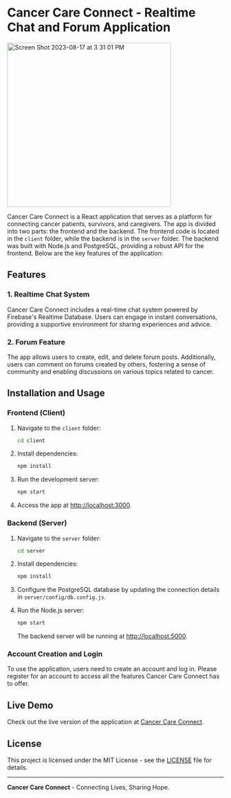 # Cancer Care Connect - Realtime Chat and Forum Application
<img width="381" alt="Screen Shot 2023-08-17 at 3 31 01 PM" src="https://github.com/thewebplug/cancer-care-connect/client/src/img/Screenshot (19)">

Cancer Care Connect is a React application that serves as a platform for connecting cancer patients, survivors, and caregivers. The app is divided into two parts: the frontend and the backend. The frontend code is located in the `client` folder, while the backend is in the `server` folder. The backend was built with Node.js and PostgreSQL, providing a robust API for the frontend. Below are the key features of the application:

## Features

### 1. Realtime Chat System

Cancer Care Connect includes a real-time chat system powered by Firebase's Realtime Database. Users can engage in instant conversations, providing a supportive environment for sharing experiences and advice.

### 2. Forum Feature

The app allows users to create, edit, and delete forum posts. Additionally, users can comment on forums created by others, fostering a sense of community and enabling discussions on various topics related to cancer.

## Installation and Usage

### Frontend (Client)

1. Navigate to the `client` folder:
   ```bash
   cd client
   ```

2. Install dependencies:
   ```bash
   npm install
   ```

3. Run the development server:
   ```bash
   npm start
   ```

4. Access the app at [http://localhost:3000](http://localhost:3000).

### Backend (Server)

1. Navigate to the `server` folder:
   ```bash
   cd server
   ```

2. Install dependencies:
   ```bash
   npm install
   ```

3. Configure the PostgreSQL database by updating the connection details in `server/config/db.config.js`.

4. Run the Node.js server:
   ```bash
   npm start
   ```

   The backend server will be running at [http://localhost:5000](http://localhost:5000).

### Account Creation and Login

To use the application, users need to create an account and log in. Please register for an account to access all the features Cancer Care Connect has to offer.


## Live Demo

Check out the live version of the application at [Cancer Care Connect](https://cancer-care-connect.vercel.app/).

## License

This project is licensed under the MIT License - see the [LICENSE](LICENSE) file for details.

---

**Cancer Care Connect** - Connecting Lives, Sharing Hope.
